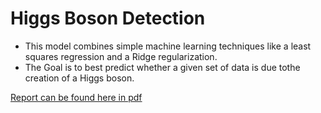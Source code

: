 # Higgs Boson Detection
* This model combines simple machine learning techniques like a least squares regression and a Ridge regularization. 
* The Goal is to best predict whether a given set of data is due tothe creation of a Higgs boson.

[Report can be found here in pdf](HiggsBoson_detection/report/bazinga-submission.pdf)
